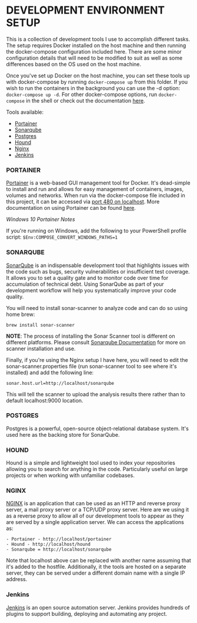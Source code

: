 # DEVELOPMENT ENVIRONMENT SETUP

This is a collection of development tools I use to accomplish different tasks. The setup requires Docker installed on the host machine and then running the docker-compose configuration included here. There are some minor configuration details that will need to be modified to suit as well as some differences based on the OS used on the host machine.

Once you've set up Docker on the host machine, you can set these tools up with docker-compose by running `docker-compose up` from this folder. If you wish to run the containers in the background you can use the -d option: `docker-compose up -d`. For other docker-compose options, run `docker-compose` in the shell or check out the documentation [here](https://docs.docker.com/compose/reference/up/).

Tools available:

* [Portainer](#portainer)
* [Sonarqube](#sonarqube)
* [Postgres](#postgres)
* [Hound](#hound)
* [Nginx](#nginx)
* [Jenkins](#jenkins)

### PORTAINER

[Portainer](https://portainer.io/) is a web-based GUI management tool for Docker. It's dead-simple to install and run and allows for easy management of containers, images, volumes and networks. When run via the docker-compose file included in this project, it can be accessed via [port 480 on localhost](http://localhost:480). More documentation on using Portainer can be found [here](https://portainer.readthedocs.io/en/stable/).

_Windows 10 Portainer Notes_

If you're running on Windows, add the following to your PowerShell profile script: `$Env:COMPOSE_CONVERT_WINDOWS_PATHS=1`

### SONARQUBE

[SonarQube](https://www.sonarqube.org/) is an indispensable development tool that highlights issues with the code such as bugs, security vulnerabilities or insufficient test coverage. It allows you to set a quality gate and to monitor code over time for accumulation of technical debt. Using SonarQube as part of your development workflow will help you systematically improve your code quality.

You will need to install sonar-scanner to analyze code and can do so using home brew:

```brew install sonar-scanner```

__NOTE__: The process of installing the Sonar Scanner tool is different on different platforms. Please consult [Sonarqube Documentation](https://docs.sonarqube.org/display/SCAN/Analyzing+with+SonarQube+Scanner) for more on scanner installation and use.

Finally, if you're using the Nginx setup I have here, you will need to edit the sonar-scanner.properties file (run sonar-scanner tool to see where it's installed) and add the following line:

```sonar.host.url=http://localhost/sonarqube```

This will tell the scanner to upload the analysis results there rather than to default localhost:9000 location.

### POSTGRES

Postgres is a powerful, open-source object-relational database system. It's used here as the backing store for SonarQube.

### HOUND

Hound is a simple and lightweight tool used to index your repositories allowing you to search for anything in the code. Particularly useful on large projects or when working with unfamiliar codebases.

### NGINX

[NGINX](https://nginx.org/en/) is an application that can be used as an HTTP and reverse proxy server, a mail proxy server or a TCP/UDP proxy server. Here are we using it as a reverse proxy to allow all of our development tools to appear as they are served by a single application server. We can access the applications as:

    - Portainer - http://localhost/portainer
    - Hound - http://localhost/hound
    - Sonarqube = http://localhost/sonarqube

Note that localhost above can be replaced with another name assuming that it's added to the hostfile. Additionally, it the tools are hosted on a separate server, they can be served under a different domain name with a single IP address.

### Jenkins

[Jenkins](https://jenkins.io/) is an open source automation server. Jenkins provides hundreds of plugins to support building, deploying and automating any project.
